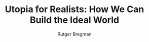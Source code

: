 ---
title: "Utopia for Realists: How We Can Build the Ideal World"
subtitle: ""
description: ""
layout: book
author: Rutger Bregman
started: 2017-04-11
read: 2017-04-11
status: read
rating: 3
color: 
cover: 
pages: 336
progress: 0
link: 
---